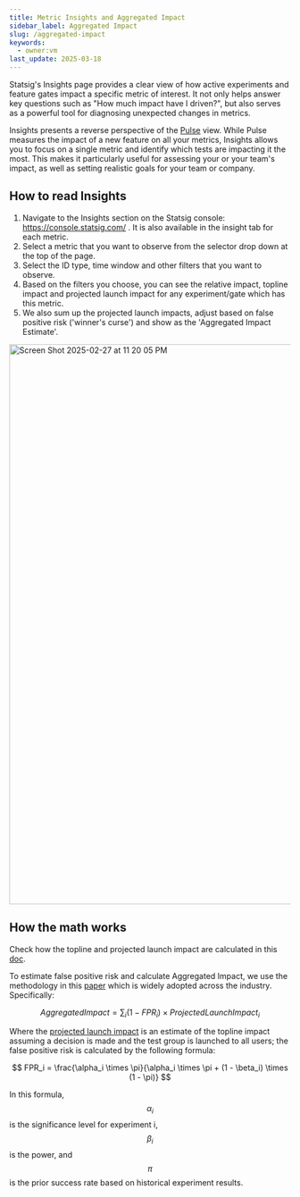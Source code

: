 ```yaml
---
title: Metric Insights and Aggregated Impact
sidebar_label: Aggregated Impact
slug: /aggregated-impact
keywords:
  - owner:vm
last_update: 2025-03-18
---
```


Statsig's Insights page provides a clear view of how active experiments and feature gates impact a specific metric of interest. It not only helps answer key questions such as "How much impact have I driven?", but also serves as a powerful tool for diagnosing unexpected changes in metrics.  

Insights presents a reverse perspective of the [Pulse](/pulse) view. While Pulse measures the impact of a new feature on all your metrics, Insights allows you to focus on a single metric and identify which tests are impacting it the most. This makes it particularly useful for assessing your or your team's impact, as well as setting realistic goals for your team or company.

## How to read Insights
1.	Navigate to the Insights section on the Statsig console: https://console.statsig.com/ . It is also available in the insight tab for each metric.
2.	Select a metric that you want to observe from the selector drop down at the top of the page. 
3.	Select the ID type, time window and other filters that you want to observe.
4.	Based on the filters you choose, you can see the relative impact, topline impact and projected launch impact for any experiment/gate which has this metric.
5.	We also sum up the projected launch impacts, adjust based on false positive risk ('winner's curse') and show as the 'Aggregated Impact Estimate'.

<img width="1003" alt="Screen Shot 2025-02-27 at 11 20 05 PM" src="https://github.com/user-attachments/assets/430563dc-4794-4d69-a314-36c76a6fcf74" />

## How the math works
Check how the topline and projected launch impact are calculated in this [doc](https://docs.statsig.com/stats-engine/topline-impact/#computing-projected-launch-impact).

To estimate false positive risk and calculate Aggregated Impact, we use the methodology in this [paper](https://dl.acm.org/doi/10.1145/3534678.3539160) which is widely adopted across the industry. Specifically:

$$
Aggregated Impact=\sum_{i}{(1 - FPR_i) \times Projected Launch Impact_i}
$$

Where the [projected launch impact](https://docs.statsig.com/stats-engine/topline-impact/) is an estimate of the topline impact assuming a decision is made and the test group is launched to all users; the false positive risk is calculated by the following formula:

$$
FPR_i = \frac{\alpha_i \times \pi}{\alpha_i \times \pi + (1 - \beta_i) \times (1 - \pi)}
$$

In this formula, $$\alpha_i$$ is the significance level for experiment i, $$\beta_i$$ is the power, and $$\pi$$ is the prior success rate based on historical experiment results.
